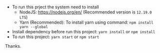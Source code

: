 - To run this prject the system need to install
  - NodeJS: https://nodejs.org/en/ (Recommended version is `12.19.0 LTS`)
  - Yarn (Recommended):
    To install yarn using command: `npm install yarn --global`
- Install dependency before run this project:
  `yarn install` or `npm install`
- To run this project: 
  `yarn start` or `npm start`

Thanks.
